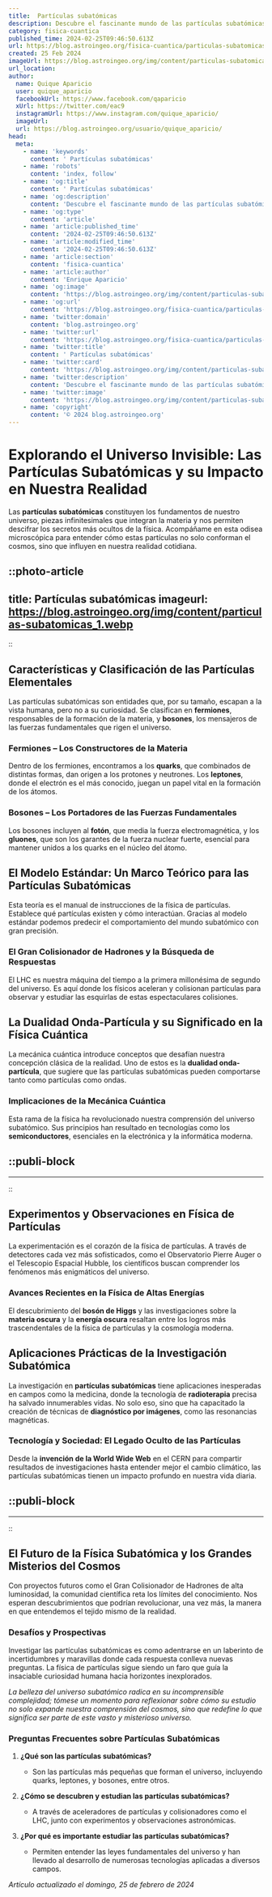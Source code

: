 ```yaml
---
title:  Partículas subatómicas
description: Descubre el fascinante mundo de las partículas subatómicas, las unidades esenciales que forman la materia del universo.
category: fisica-cuantica
published_time: 2024-02-25T09:46:50.613Z
url: https://blog.astroingeo.org/fisica-cuantica/particulas-subatomicas
created: 25 Feb 2024
imageUrl: https://blog.astroingeo.org/img/content/particulas-subatomicas_1.webp
url_location:
author:
  name: Quique Aparicio
  user: quique_aparicio
  facebookUrl: https://www.facebook.com/qaparicio
  xUrl: https://twitter.com/eac9
  instagramUrl: https://www.instagram.com/quique_aparicio/
  imageUrl: 
  url: https://blog.astroingeo.org/usuario/quique_aparicio/
head:
  meta:
    - name: 'keywords'
      content: ' Partículas subatómicas'
    - name: 'robots'
      content: 'index, follow'
    - name: 'og:title'
      content: ' Partículas subatómicas'
    - name: 'og:description'
      content: 'Descubre el fascinante mundo de las partículas subatómicas, las unidades esenciales que forman la materia del universo.'
    - name: 'og:type'
      content: 'article'
    - name: 'article:published_time'
      content: '2024-02-25T09:46:50.613Z'
    - name: 'article:modified_time'
      content: '2024-02-25T09:46:50.613Z'
    - name: 'article:section'
      content: 'fisica-cuantica'
    - name: 'article:author'
      content: 'Enrique Aparicio'
    - name: 'og:image'
      content: 'https://blog.astroingeo.org/img/content/particulas-subatomicas_1.webp'
    - name: 'og:url'
      content: 'https://blog.astroingeo.org/fisica-cuantica/particulas-subatomicas'
    - name: 'twitter:domain'
      content: 'blog.astroingeo.org'
    - name: 'twitter:url'
      content: 'https://blog.astroingeo.org/fisica-cuantica/particulas-subatomicas'
    - name: 'twitter:title'
      content: ' Partículas subatómicas'
    - name: 'twitter:card'
      content: 'https://blog.astroingeo.org/img/content/particulas-subatomicas_1.webp'
    - name: 'twitter:description'
      content: 'Descubre el fascinante mundo de las partículas subatómicas, las unidades esenciales que forman la materia del universo.'
    - name: 'twitter:image'
      content: 'https://blog.astroingeo.org/img/content/particulas-subatomicas_1.webp'
    - name: 'copyright'
      content: '© 2024 blog.astroingeo.org'
---
```

# Explorando el Universo Invisible: Las Partículas Subatómicas y su Impacto en Nuestra Realidad

Las **partículas subatómicas** constituyen los fundamentos de nuestro universo, piezas infinitesimales que integran la materia y nos permiten descifrar los secretos más ocultos de la física. Acompáñame en esta odisea microscópica para entender cómo estas partículas no solo conforman el cosmos, sino que influyen en nuestra realidad cotidiana.


::photo-article
---
title:  Partículas subatómicas
imageurl: https://blog.astroingeo.org/img/content/particulas-subatomicas_1.webp
---
::


## Características y Clasificación de las Partículas Elementales

Las partículas subatómicas son entidades que, por su tamaño, escapan a la vista humana, pero no a su curiosidad. Se clasifican en **fermiones**, responsables de la formación de la materia, y **bosones**, los mensajeros de las fuerzas fundamentales que rigen el universo.

### Fermiones – Los Constructores de la Materia
Dentro de los fermiones, encontramos a los **quarks**, que combinados de distintas formas, dan origen a los protones y neutrones. Los **leptones**, donde el electrón es el más conocido, juegan un papel vital en la formación de los átomos.

### Bosones – Los Portadores de las Fuerzas Fundamentales
Los bosones incluyen al **fotón**, que media la fuerza electromagnética, y los **gluones**, que son los garantes de la fuerza nuclear fuerte, esencial para mantener unidos a los quarks en el núcleo del átomo.

## El Modelo Estándar: Un Marco Teórico para las Partículas Subatómicas

Esta teoría es el manual de instrucciones de la física de partículas. Establece qué partículas existen y cómo interactúan. Gracias al modelo estándar podemos predecir el comportamiento del mundo subatómico con gran precisión.

### El Gran Colisionador de Hadrones y la Búsqueda de Respuestas

El LHC es nuestra máquina del tiempo a la primera millonésima de segundo del universo. Es aquí donde los físicos aceleran y colisionan partículas para observar y estudiar las esquirlas de estas espectaculares colisiones.

## La Dualidad Onda-Partícula y su Significado en la Física Cuántica

La mecánica cuántica introduce conceptos que desafían nuestra concepción clásica de la realidad. Uno de estos es la **dualidad onda-partícula**, que sugiere que las partículas subatómicas pueden comportarse tanto como partículas como ondas.

### Implicaciones de la Mecánica Cuántica
Esta rama de la física ha revolucionado nuestra comprensión del universo subatómico. Sus principios han resultado en tecnologías como los **semiconductores**, esenciales en la electrónica y la informática moderna.


  ::publi-block
  ---
  ---
  ::
  
  
## Experimentos y Observaciones en Física de Partículas

La experimentación es el corazón de la física de partículas. A través de detectores cada vez más sofisticados, como el Observatorio Pierre Auger o el Telescopio Espacial Hubble, los científicos buscan comprender los fenómenos más enigmáticos del universo.

### Avances Recientes en la Física de Altas Energías
El descubrimiento del **bosón de Higgs** y las investigaciones sobre la **materia oscura** y la **energía oscura** resaltan entre los logros más trascendentales de la física de partículas y la cosmología moderna.

## Aplicaciones Prácticas de la Investigación Subatómica

La investigación en **partículas subatómicas** tiene aplicaciones inesperadas en campos como la medicina, donde la tecnología de **radioterapia** precisa ha salvado innumerables vidas. No solo eso, sino que ha capacitado la creación de técnicas de **diagnóstico por imágenes**, como las resonancias magnéticas.

### Tecnología y Sociedad: El Legado Oculto de las Partículas
Desde la **invención de la World Wide Web** en el CERN para compartir resultados de investigaciones hasta entender mejor el cambio climático, las partículas subatómicas tienen un impacto profundo en nuestra vida diaria.


  ::publi-block
  ---
  ---
  ::
  
  
## El Futuro de la Física Subatómica y los Grandes Misterios del Cosmos

Con proyectos futuros como el Gran Colisionador de Hadrones de alta luminosidad, la comunidad científica reta los límites del conocimiento. Nos esperan descubrimientos que podrían revolucionar, una vez más, la manera en que entendemos el tejido mismo de la realidad.

### Desafíos y Prospectivas
Investigar las partículas subatómicas es como adentrarse en un laberinto de incertidumbres y maravillas donde cada respuesta conlleva nuevas preguntas. La física de partículas sigue siendo un faro que guía la insaciable curiosidad humana hacia horizontes inexplorados.

*La belleza del universo subatómico radica en su incomprensible complejidad; tómese un momento para reflexionar sobre cómo su estudio no solo expande nuestra comprensión del cosmos, sino que redefine lo que significa ser parte de este vasto y misterioso universo.*

### Preguntas Frecuentes sobre Partículas Subatómicas

1. **¿Qué son las partículas subatómicas?**
    - Son las partículas más pequeñas que forman el universo, incluyendo quarks, leptones, y bosones, entre otros.

2. **¿Cómo se descubren y estudian las partículas subatómicas?**
    - A través de aceleradores de partículas y colisionadores como el LHC, junto con experimentos y observaciones astronómicas.

3. **¿Por qué es importante estudiar las partículas subatómicas?**
    - Permiten entender las leyes fundamentales del universo y han llevado al desarrollo de numerosas tecnologías aplicadas a diversos campos.

_Artículo actualizado el domingo, 25 de febrero de 2024_